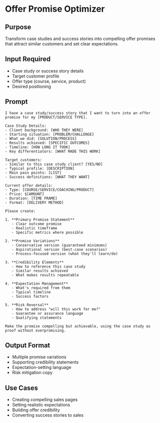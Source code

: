 # Offer Promise Optimizer

## Purpose
Transform case studies and success stories into compelling offer promises that attract similar customers and set clear expectations.

## Input Required
- Case study or success story details
- Target customer profile
- Offer type (course, service, product)
- Desired positioning

## Prompt

```
I have a case study/success story that I want to turn into an offer promise for my [PRODUCT/SERVICE TYPE].

Case Study Details:
- Client background: [WHO THEY WERE]
- Starting situation: [PROBLEM/CHALLENGE]
- What we did: [SOLUTION/PROCESS]
- Results achieved: [SPECIFIC OUTCOMES]
- Timeline: [HOW LONG IT TOOK]
- Key differentiators: [WHAT MADE THIS WORK]

Target customers:
- Similar to this case study client? [YES/NO]
- Typical profile: [DESCRIPTION]
- Main pain points: [LIST]
- Success definitions: [WHAT THEY WANT]

Current offer details:
- Type: [COURSE/SERVICE/COACHING/PRODUCT]
- Price: $[AMOUNT]
- Duration: [TIME FRAME]
- Format: [DELIVERY METHOD]

Please create:

1. **Primary Promise Statement**
   - Clear outcome promise
   - Realistic timeframe
   - Specific metrics where possible

2. **Promise Variations**
   - Conservative version (guaranteed minimums)
   - Aspirational version (best-case scenarios)
   - Process-focused version (what they'll learn/do)

3. **Credibility Elements**
   - How to reference this case study
   - Similar results achieved
   - What makes results repeatable

4. **Expectation Management**
   - What's required from them
   - Typical timeline
   - Success factors

5. **Risk Reversal**
   - How to address "will this work for me?"
   - Guarantee or assurance language
   - Qualifying statements

Make the promise compelling but achievable, using the case study as proof without overpromising.
```

## Output Format
- Multiple promise variations
- Supporting credibility statements
- Expectation-setting language
- Risk mitigation copy

## Use Cases
- Creating compelling sales pages
- Setting realistic expectations
- Building offer credibility
- Converting success stories to sales